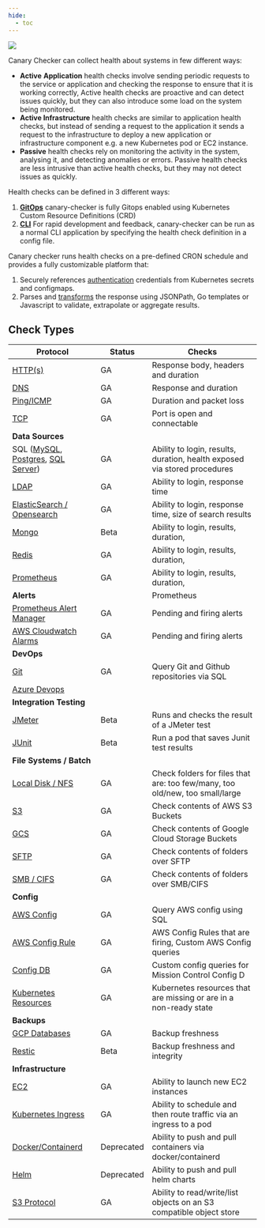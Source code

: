 ```yaml
---
hide:
  - toc
---
```


![](../images/canary-checker.svg)

Canary Checker can collect health about systems in few different ways:

* **Active** **Application** health checks involve sending periodic requests to the service or application and checking the response to ensure that it is working correctly,  Active health checks are proactive and can detect issues quickly, but they can also introduce some load on the system being monitored.
* **Active Infrastructure** health checks are similar to application health checks, but instead of sending a request to the application it sends a request to the infrastructure to deploy a new application or infrastructure component e.g. a new Kubernetes pod or EC2 instance.
* **Passive** health checks rely on monitoring the activity in the system, analysing it, and detecting anomalies or errors. Passive health checks are less intrusive than active health checks, but they may not detect issues as quickly.

Health checks can be defined in 3 different ways:

1. **[GitOps](./concepts/gitops.md)** canary-checker is fully Gitops enabled using Kubernetes Custom Resource Definitions (CRD)
1. **[CLI](./tutorials/run.md)** For rapid development and feedback, canary-checker can be run as a normal CLI application by specifying the health check definition in a config file.

Canary checker runs health checks on a pre-defined CRON schedule and provides a fully customizable platform that:

1. Securely references [authentication](./concepts/authentication.md) credentials from Kubernetes secrets and configmaps.
1. Parses and  [transforms](./concepts/transforms.md) the response using JSONPath, Go templates or Javascript to validate, extrapolate or aggregate results.

## Check Types

| Protocol                            | Status             | Checks |
| ----------------------------------- | ------------------ | ---- |
| [HTTP(s)](../reference/http)                             | GA                 | Response body, headers and duration |
| [DNS](../reference/dns)                                 | GA                 | Response and duration |
| [Ping/ICMP](../reference/icmp)                            | GA | Duration and packet loss |
| [TCP](../reference/tcp) | GA | Port is open and connectable |
| **Data Sources**                    |                    |      |
| SQL ([MySQL](../reference/mysql), [Postgres](../reference/postgres), [SQL Server](../reference/mssql)) | GA | Ability to login, results, duration, health exposed via stored procedures |
| [LDAP](../reference/ldap)                                | GA | Ability to login, response time |
| [ElasticSearch / Opensearch](../reference/elasticsearch)           | GA | Ability to login, response time, size of search results |
| [Mongo](../reference/mongo)                               | Beta | Ability to login, results, duration, |
| [Redis](../reference/redis)                               | GA | Ability to login, results, duration, |
| [Prometheus](../reference/prometheus) | GA | Ability to login, results, duration, |
| **Alerts**                 |                    | Prometheus |
| [Prometheus Alert Manager](../reference/alert-manager) | GA | Pending and firing alerts |
| [AWS Cloudwatch Alarms](../reference/cloudwatch) | GA | Pending and firing alerts |
| **DevOps** |  |  |
| [Git](../reference/git) | GA | Query Git and Github repositories via SQL |
| [Azure Devops](../reference) |  |  |
| **Integration Testing** |  |  |
| [JMeter](../reference/jmeter) | Beta | Runs and checks the result of a JMeter test |
| [JUnit](../reference/junit) | Beta | Run a pod that saves Junit test results |
| **File Systems / Batch** |                    |      |
| [Local Disk / NFS](../reference/folder)                      | GA         | Check folders for files that are:  too few/many, too old/new, too small/large |
| [S3](../reference/s3-bucket) | GA | Check contents of AWS S3 Buckets |
| [GCS](../reference/gcs-bucket) | GA | Check contents of Google Cloud Storage Buckets |
| [SFTP](../reference/sftp) | GA | Check contents of folders over SFTP |
| [SMB / CIFS](../smb) | GA | Check contents of folders over SMB/CIFS |
| **Config**                          |                    |      |
| [AWS Config](../reference/aws-config)                          | GA | Query AWS config using SQL |
| [AWS Config Rule](../reference/aws-config-rule)                          | GA | AWS Config Rules that are firing, Custom AWS Config queries |
| [Config DB](../reference/configdb)             | GA | Custom config queries for Mission Control Config D |
| [Kubernetes Resources](../reference/kubernetes)                | GA | Kubernetes resources that are missing or are in a non-ready state |
| **Backups**                         |                    |      |
| [GCP Databases](..refere)  | GA | Backup freshness |
| [Restic](../reference/restic)                              | Beta | Backup freshness and integrity |
| **Infrastructure** |  | |
| [EC2](../reference/ec2) | GA | Ability to launch new EC2 instances |
| [Kubernetes Ingress](../reference/pod) | GA | Ability to schedule and then route traffic via an ingress to a pod |
| [Docker/Containerd](../reference/containerd) | Deprecated | Ability to push and pull containers via docker/containerd |
| [Helm](../reference/helm) | Deprecated | Ability to push and pull helm charts |
| [S3 Protocol](../reference/s3-protocol) | GA | Ability to read/write/list objects on an S3 compatible object store |
